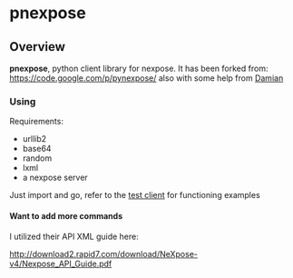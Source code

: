 pnexpose
========

## Overview

**pnexpose**, python client library for nexpose.
It has been forked from: <https://code.google.com/p/pynexpose/> also with some help from [Damian](https://github.com/damianf-r7) 

### Using

Requirements:
* urllib2
* base64
* random
* lxml
* a nexpose server

Just import and go, refer to the [test client](https://github.com/divious1/pnexpose/blob/master/test_client.py) for functioning examples


#### Want to add more commands 
I utilized their API XML guide here:

<http://download2.rapid7.com/download/NeXpose-v4/Nexpose_API_Guide.pdf>

